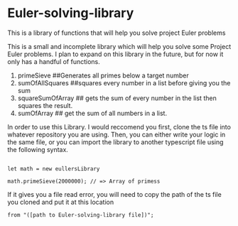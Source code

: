 # Euler-solving-library
This is a library of functions that will help you solve project Euler problems

This is a small and incomplete library which will help you solve some Project Euler problems.
I plan to expand on this library in the future, but for now it only has a handful of functions.

1. primeSieve ##Generates all primes below a target number
2. sumOfAllSquares ##squares every number in a list before giving you the sum
3. squareSumOfArray ## gets the sum of every number in the list then squares the result.
4. sumOfArray ## get the sum of all numbers in a list.

In order to use this Library. I would reccomend you first, clone the ts file into whatever repository you are using.
Then, you can either write your logic in the same file, or you can import the library to another typescript file using the following syntax.

```import { eullersLibrary } from "./eullersLibrary";

let math = new eullersLibrary

math.primeSieve(2000000); // => Array of primess

```

If it gives you a file read error, you will need to copy the path of the ts file you cloned and put it at this location 

```
from "([path to Euler-solving-library file])";
```
